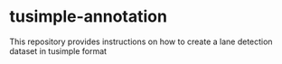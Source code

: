 # tusimple-annotation
This repository provides instructions on how to create a lane detection dataset in tusimple format
